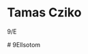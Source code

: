 <!DOCTYPE html>
<html>
<head>
<title>Cziko Tamas</title>
</head>
<body>

<h1>Tamas Cziko</h1>
<p>9/E</p>

</body>
</html>
# 9Ellsotom
